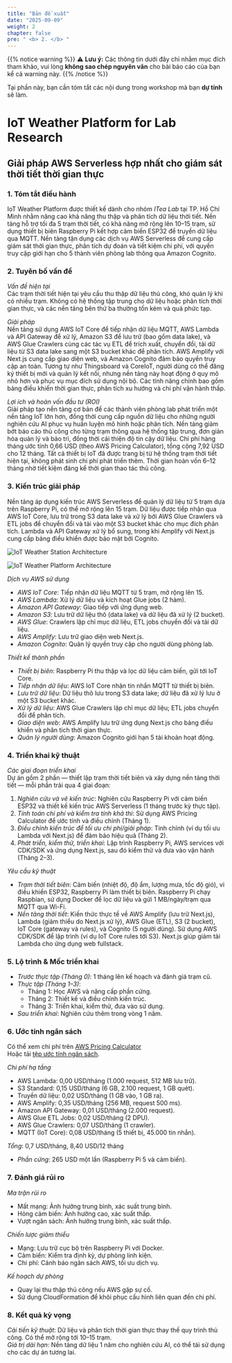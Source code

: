 ```yaml
---
title: "Bản đề xuất"
date: "2025-09-09"
weight: 2
chapter: false
pre: " <b> 2. </b> "
---
```

{{% notice warning %}}
⚠️ **Lưu ý:** Các thông tin dưới đây chỉ nhằm mục đích tham khảo, vui lòng **không sao chép nguyên văn** cho bài báo cáo của bạn kể cả warning này.
{{% /notice %}}

Tại phần này, bạn cần tóm tắt các nội dung trong workshop mà bạn **dự tính** sẽ làm.

# IoT Weather Platform for Lab Research

## Giải pháp AWS Serverless hợp nhất cho giám sát thời tiết thời gian thực

### 1. Tóm tắt điều hành

IoT Weather Platform được thiết kế dành cho nhóm _ITea Lab_ tại TP. Hồ Chí Minh nhằm nâng cao khả năng thu thập và phân tích dữ liệu thời tiết. Nền tảng hỗ trợ tối đa 5 trạm thời tiết, có khả năng mở rộng lên 10–15 trạm, sử dụng thiết bị biên Raspberry Pi kết hợp cảm biến ESP32 để truyền dữ liệu qua MQTT. Nền tảng tận dụng các dịch vụ AWS Serverless để cung cấp giám sát thời gian thực, phân tích dự đoán và tiết kiệm chi phí, với quyền truy cập giới hạn cho 5 thành viên phòng lab thông qua Amazon Cognito.

### 2. Tuyên bố vấn đề

_Vấn đề hiện tại_  
Các trạm thời tiết hiện tại yêu cầu thu thập dữ liệu thủ công, khó quản lý khi có nhiều trạm. Không có hệ thống tập trung cho dữ liệu hoặc phân tích thời gian thực, và các nền tảng bên thứ ba thường tốn kém và quá phức tạp.

_Giải pháp_  
Nền tảng sử dụng AWS IoT Core để tiếp nhận dữ liệu MQTT, AWS Lambda và API Gateway để xử lý, Amazon S3 để lưu trữ (bao gồm data lake), và AWS Glue Crawlers cùng các tác vụ ETL để trích xuất, chuyển đổi, tải dữ liệu từ S3 data lake sang một S3 bucket khác để phân tích. AWS Amplify với Next.js cung cấp giao diện web, và Amazon Cognito đảm bảo quyền truy cập an toàn. Tương tự như Thingsboard và CoreIoT, người dùng có thể đăng ký thiết bị mới và quản lý kết nối, nhưng nền tảng này hoạt động ở quy mô nhỏ hơn và phục vụ mục đích sử dụng nội bộ. Các tính năng chính bao gồm bảng điều khiển thời gian thực, phân tích xu hướng và chi phí vận hành thấp.

_Lợi ích và hoàn vốn đầu tư (ROI)_  
Giải pháp tạo nền tảng cơ bản để các thành viên phòng lab phát triển một nền tảng IoT lớn hơn, đồng thời cung cấp nguồn dữ liệu cho những người nghiên cứu AI phục vụ huấn luyện mô hình hoặc phân tích. Nền tảng giảm bớt báo cáo thủ công cho từng trạm thông qua hệ thống tập trung, đơn giản hóa quản lý và bảo trì, đồng thời cải thiện độ tin cậy dữ liệu. Chi phí hàng tháng ước tính 0,66 USD (theo AWS Pricing Calculator), tổng cộng 7,92 USD cho 12 tháng. Tất cả thiết bị IoT đã được trang bị từ hệ thống trạm thời tiết hiện tại, không phát sinh chi phí phát triển thêm. Thời gian hoàn vốn 6–12 tháng nhờ tiết kiệm đáng kể thời gian thao tác thủ công.

### 3. Kiến trúc giải pháp

Nền tảng áp dụng kiến trúc AWS Serverless để quản lý dữ liệu từ 5 trạm dựa trên Raspberry Pi, có thể mở rộng lên 15 trạm. Dữ liệu được tiếp nhận qua AWS IoT Core, lưu trữ trong S3 data lake và xử lý bởi AWS Glue Crawlers và ETL jobs để chuyển đổi và tải vào một S3 bucket khác cho mục đích phân tích. Lambda và API Gateway xử lý bổ sung, trong khi Amplify với Next.js cung cấp bảng điều khiển được bảo mật bởi Cognito.

![IoT Weather Station Architecture](/images/2-Proposal/edge_architecture.jpeg)

![IoT Weather Platform Architecture](/images/2-Proposal/platform_architecture.jpeg)

_Dịch vụ AWS sử dụng_

- _AWS IoT Core_: Tiếp nhận dữ liệu MQTT từ 5 trạm, mở rộng lên 15.
- _AWS Lambda_: Xử lý dữ liệu và kích hoạt Glue jobs (2 hàm).
- _Amazon API Gateway_: Giao tiếp với ứng dụng web.
- _Amazon S3_: Lưu trữ dữ liệu thô (data lake) và dữ liệu đã xử lý (2 bucket).
- _AWS Glue_: Crawlers lập chỉ mục dữ liệu, ETL jobs chuyển đổi và tải dữ liệu.
- _AWS Amplify_: Lưu trữ giao diện web Next.js.
- _Amazon Cognito_: Quản lý quyền truy cập cho người dùng phòng lab.

_Thiết kế thành phần_

- _Thiết bị biên_: Raspberry Pi thu thập và lọc dữ liệu cảm biến, gửi tới IoT Core.
- _Tiếp nhận dữ liệu_: AWS IoT Core nhận tin nhắn MQTT từ thiết bị biên.
- _Lưu trữ dữ liệu_: Dữ liệu thô lưu trong S3 data lake; dữ liệu đã xử lý lưu ở một S3 bucket khác.
- _Xử lý dữ liệu_: AWS Glue Crawlers lập chỉ mục dữ liệu; ETL jobs chuyển đổi để phân tích.
- _Giao diện web_: AWS Amplify lưu trữ ứng dụng Next.js cho bảng điều khiển và phân tích thời gian thực.
- _Quản lý người dùng_: Amazon Cognito giới hạn 5 tài khoản hoạt động.

### 4. Triển khai kỹ thuật

_Các giai đoạn triển khai_  
Dự án gồm 2 phần — thiết lập trạm thời tiết biên và xây dựng nền tảng thời tiết — mỗi phần trải qua 4 giai đoạn:

1. _Nghiên cứu và vẽ kiến trúc_: Nghiên cứu Raspberry Pi với cảm biến ESP32 và thiết kế kiến trúc AWS Serverless (1 tháng trước kỳ thực tập).
2. _Tính toán chi phí và kiểm tra tính khả thi_: Sử dụng AWS Pricing Calculator để ước tính và điều chỉnh (Tháng 1).
3. _Điều chỉnh kiến trúc để tối ưu chi phí/giải pháp_: Tinh chỉnh (ví dụ tối ưu Lambda với Next.js) để đảm bảo hiệu quả (Tháng 2).
4. _Phát triển, kiểm thử, triển khai_: Lập trình Raspberry Pi, AWS services với CDK/SDK và ứng dụng Next.js, sau đó kiểm thử và đưa vào vận hành (Tháng 2–3).

_Yêu cầu kỹ thuật_

- _Trạm thời tiết biên_: Cảm biến (nhiệt độ, độ ẩm, lượng mưa, tốc độ gió), vi điều khiển ESP32, Raspberry Pi làm thiết bị biên. Raspberry Pi chạy Raspbian, sử dụng Docker để lọc dữ liệu và gửi 1 MB/ngày/trạm qua MQTT qua Wi-Fi.
- _Nền tảng thời tiết_: Kiến thức thực tế về AWS Amplify (lưu trữ Next.js), Lambda (giảm thiểu do Next.js xử lý), AWS Glue (ETL), S3 (2 bucket), IoT Core (gateway và rules), và Cognito (5 người dùng). Sử dụng AWS CDK/SDK để lập trình (ví dụ IoT Core rules tới S3). Next.js giúp giảm tải Lambda cho ứng dụng web fullstack.

### 5. Lộ trình & Mốc triển khai

- _Trước thực tập (Tháng 0)_: 1 tháng lên kế hoạch và đánh giá trạm cũ.
- _Thực tập (Tháng 1–3)_:
  - Tháng 1: Học AWS và nâng cấp phần cứng.
  - Tháng 2: Thiết kế và điều chỉnh kiến trúc.
  - Tháng 3: Triển khai, kiểm thử, đưa vào sử dụng.
- _Sau triển khai_: Nghiên cứu thêm trong vòng 1 năm.

### 6. Ước tính ngân sách

Có thể xem chi phí trên [AWS Pricing Calculator](https://calculator.aws/#/estimate?id=621f38b12a1ef026842ba2ddfe46ff936ed4ab01)  
Hoặc tải [tệp ước tính ngân sách](../attachments/budget_estimation.pdf).

_Chi phí hạ tầng_

- AWS Lambda: 0,00 USD/tháng (1.000 request, 512 MB lưu trữ).
- S3 Standard: 0,15 USD/tháng (6 GB, 2.100 request, 1 GB quét).
- Truyền dữ liệu: 0,02 USD/tháng (1 GB vào, 1 GB ra).
- AWS Amplify: 0,35 USD/tháng (256 MB, request 500 ms).
- Amazon API Gateway: 0,01 USD/tháng (2.000 request).
- AWS Glue ETL Jobs: 0,02 USD/tháng (2 DPU).
- AWS Glue Crawlers: 0,07 USD/tháng (1 crawler).
- MQTT (IoT Core): 0,08 USD/tháng (5 thiết bị, 45.000 tin nhắn).

_Tổng_: 0,7 USD/tháng, 8,40 USD/12 tháng

- _Phần cứng_: 265 USD một lần (Raspberry Pi 5 và cảm biến).

### 7. Đánh giá rủi ro

_Ma trận rủi ro_

- Mất mạng: Ảnh hưởng trung bình, xác suất trung bình.
- Hỏng cảm biến: Ảnh hưởng cao, xác suất thấp.
- Vượt ngân sách: Ảnh hưởng trung bình, xác suất thấp.

_Chiến lược giảm thiểu_

- Mạng: Lưu trữ cục bộ trên Raspberry Pi với Docker.
- Cảm biến: Kiểm tra định kỳ, dự phòng linh kiện.
- Chi phí: Cảnh báo ngân sách AWS, tối ưu dịch vụ.

_Kế hoạch dự phòng_

- Quay lại thu thập thủ công nếu AWS gặp sự cố.
- Sử dụng CloudFormation để khôi phục cấu hình liên quan đến chi phí.

### 8. Kết quả kỳ vọng

_Cải tiến kỹ thuật_: Dữ liệu và phân tích thời gian thực thay thế quy trình thủ công. Có thể mở rộng tới 10–15 trạm.  
_Giá trị dài hạn_: Nền tảng dữ liệu 1 năm cho nghiên cứu AI, có thể tái sử dụng cho các dự án tương lai.
